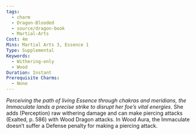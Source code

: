 ```yaml
---
tags:
  - charm
  - Dragon-Blooded
  - source/dragon-book
  - Martial-Arts
Cost: 4m
Mins: Martial Arts 3, Essence 1
Type: Supplemental
Keywords:
  - Withering-only
  - Wood
Duration: Instant
Prerequisite Charms:
  - None
---
```

*Perceiving the path of living Essence through chakras and meridians, the Immaculate lands a precise strike to disrupt her foe’s vital energies.* 
She adds (Perception) raw withering damage and can make piercing attacks (Exalted, p. 586) with Wood Dragon attacks. 
In Wood Aura, the Immaculate doesn’t suffer a Defense penalty for making a piercing attack.